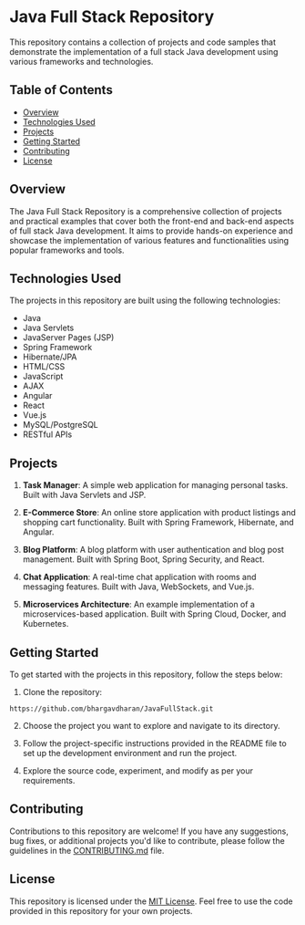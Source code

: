 # Java Full Stack Repository

This repository contains a collection of projects and code samples that demonstrate the implementation of a full stack Java development using various frameworks and technologies.

## Table of Contents

- [Overview](#overview)
- [Technologies Used](#technologies-used)
- [Projects](#projects)
- [Getting Started](#getting-started)
- [Contributing](#contributing)
- [License](#license)

## Overview

The Java Full Stack Repository is a comprehensive collection of projects and practical examples that cover both the front-end and back-end aspects of full stack Java development. It aims to provide hands-on experience and showcase the implementation of various features and functionalities using popular frameworks and tools.

## Technologies Used

The projects in this repository are built using the following technologies:

- Java
- Java Servlets
- JavaServer Pages (JSP)
- Spring Framework
- Hibernate/JPA
- HTML/CSS
- JavaScript
- AJAX
- Angular
- React
- Vue.js
- MySQL/PostgreSQL
- RESTful APIs

## Projects

1. **Task Manager**: A simple web application for managing personal tasks. Built with Java Servlets and JSP.

2. **E-Commerce Store**: An online store application with product listings and shopping cart functionality. Built with Spring Framework, Hibernate, and Angular.

3. **Blog Platform**: A blog platform with user authentication and blog post management. Built with Spring Boot, Spring Security, and React.

4. **Chat Application**: A real-time chat application with rooms and messaging features. Built with Java, WebSockets, and Vue.js.

5. **Microservices Architecture**: An example implementation of a microservices-based application. Built with Spring Cloud, Docker, and Kubernetes.

## Getting Started

To get started with the projects in this repository, follow the steps below:

1. Clone the repository:

`https://github.com/bhargavdharan/JavaFullStack.git`

2. Choose the project you want to explore and navigate to its directory.

3. Follow the project-specific instructions provided in the README file to set up the development environment and run the project.

4. Explore the source code, experiment, and modify as per your requirements.

## Contributing

Contributions to this repository are welcome! If you have any suggestions, bug fixes, or additional projects you'd like to contribute, please follow the guidelines in the [CONTRIBUTING.md](CONTRIBUTING.md) file.

## License

This repository is licensed under the [MIT License](LICENSE). Feel free to use the code provided in this repository for your own projects.
